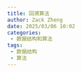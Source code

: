 ```yaml
---
title: 回溯算法
author: Zack Zheng
date: 2025/03/06 10:02
categories:
 - 数据结构和算法
tags:
 - 数据结构
 - 算法
---
```

